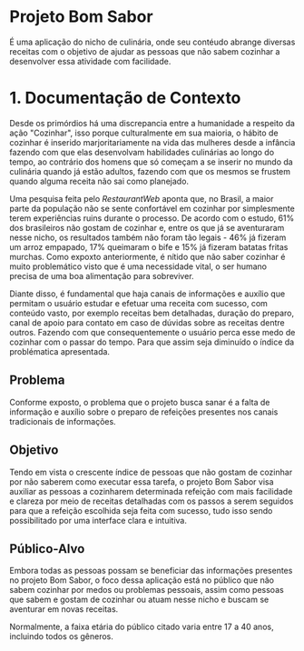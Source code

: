 
# Projeto Bom Sabor
É uma aplicação do nicho de culinária, onde seu contéudo abrange diversas receitas com o objetivo de ajudar as pessoas que não sabem cozinhar a desenvolver essa atividade com facilidade.

# 1. Documentação de Contexto
Desde os primórdios há uma discrepancia entre a humanidade a respeito da ação "Cozinhar", isso porque culturalmente em sua maioria, o hábito de cozinhar é inserido marjoritariamente na vida das mulheres desde a infância fazendo com que elas desenvolvam habilidades culinárias ao longo do tempo, ao contrário dos homens que só começam a se inserir no mundo da culinária quando já estão adultos, fazendo com que os mesmos se frustem quando alguma receita não sai como planejado.
 <br>

Uma pesquisa feita pelo _RestaurantWeb_ aponta que, no Brasil, a maior parte da população não se sente confortável em cozinhar por simplesmente terem experiências ruins durante o processo. De acordo com o estudo, 61% dos brasileiros não gostam de cozinhar e, entre os que já se aventuraram nesse nicho, os resultados também não foram tão legais - 46% já fizeram um arroz empapado, 17% queimaram o bife e 15% já fizeram batatas fritas murchas. 
Como expoxto anteriormente, é nítido que não saber cozinhar é muito problemático visto que é uma necessidade vital, o ser humano precisa de uma boa alimentação para sobreviver. <br>

Diante disso, é fundamental que haja canais de informações e auxílio que permitam o usuário estudar e efetuar uma receita com sucesso, com conteúdo vasto, por exemplo receitas bem detalhadas, duração do preparo, canal de apoio para contato em caso de dúvidas sobre as receitas dentre outros. Fazendo com que consequentemente o usuário perca esse medo de cozinhar com o passar do tempo.  Para que assim seja diminuído o índice da problématica apresentada.

## Problema
Conforme exposto, o problema que o projeto busca sanar é a falta de informação e auxílio sobre o preparo de refeições presentes nos canais tradicionais de informações.

## Objetivo
Tendo em vista o crescente índice de pessoas que não gostam de cozinhar por não saberem como executar essa tarefa, o projeto Bom Sabor visa auxiliar as pessoas a cozinharem determinada refeição com mais facilidade e clareza por meio de receitas detalhadas com os passos a serem seguidos para que a refeição escolhida seja feita com sucesso, tudo isso sendo possibilitado por uma interface clara e intuitiva.

## Público-Alvo

Embora todas as pessoas possam se beneficiar das informações presentes no projeto Bom Sabor, o foco dessa aplicação está no público que não sabem cozinhar por medos ou problemas pessoais, assim como pessoas que sabem e gostam de cozinhar ou atuam nesse nicho e buscam se aventurar em novas receitas. <br>

Normalmente, a faixa etária do público citado varia entre 17 a 40 anos, incluindo todos os gêneros.

